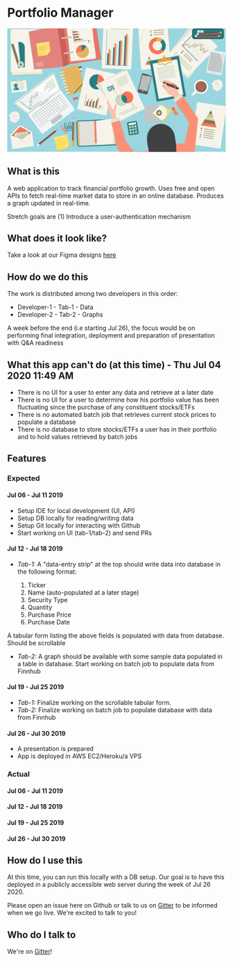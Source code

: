 # Portfolio Manager

![Financial Portfolio - A Manager's Desk](resources/images/financial-portfolio.png)

## What is this

A web application to track financial portfolio growth. Uses free and open APIs to fetch real-time market data to store in an online database. Produces a graph updated in real-time.

Stretch goals are (1) Introduce a user-authentication mechanism

## What does it look like?

Take a look at our Figma designs [here](https://www.figma.com/file/FATHqe7mtnRAiE3SCq2XY4/Phase-1?node-id=0%3A1)

## How do we do this

The work is distributed among two developers in this order:

- Developer-1 - Tab-1 - Data
- Developer-2 - Tab-2 - Graphs

A week before the end (i.e starting Jul 26), the focus would be on performing final integration, deployment and preparation of presentation with Q&A readiness

## What this app can't do (at this time) - Thu Jul 04 2020 11:49 AM

- There is no UI for a user to enter any data and retrieve at a later date
- There is no UI for a user to determine how his portfolio value has been fluctuating since the purchase of any constituent stocks/ETFs
- There is no automated batch job that retrieves current stock prices to populate a database
- There is no database to store stocks/ETFs a user has in their portfolio and to hold values retrieved by batch jobs

## Features

### Expected

#### Jul 06 - Jul 11 2019

- Setup IDE for local development (UI, API)
- Setup DB locally for reading/writing data
- Setup Git locally for interacting with Github
- Start working on UI (tab-1/tab-2) and send PRs

#### Jul 12 - Jul 18 2019

- *Tab-1:* A "data-entry strip" at the top should write data into database in the following format: 

    1. Ticker
    2. Name (auto-populated at a later stage)
    3. Security Type
    4. Quantity
    5. Purchase Price
    6. Purchase Date

A tabular form listing the above fields is populated with data from database. Should be scrollable

- *Tab-2:* A graph should be available with some sample data populated in a table in database. Start working on batch job to populate data from Finnhub

#### Jul 19 - Jul 25 2019

- *Tab-1:* Finalize working on the scrollable tabular form.
- *Tab-2:* Finalize working on batch job to populate database with data from Finnhub

#### Jul 26 - Jul 30 2019

- A presentation is prepared
- App is deployed in AWS EC2/Heroku/a VPS

### Actual

#### Jul 06 - Jul 11 2019

#### Jul 12 - Jul 18 2019

#### Jul 19 - Jul 25 2019

#### Jul 26 - Jul 30 2019

## How do I use this

At this time, you can run this locally with a DB setup. Our goal is to have this deployed in a publicly accessible web server during the week of Jul 26 2020.

Please open an issue here on Github or talk to us on [Gitter](https://gitter.im/PortfolioManager-talk/community) to be informed when we go live. We're excited to talk to you!

## Who do I talk to

We're on [Gitter](https://gitter.im/PortfolioManager-talk/community)!

